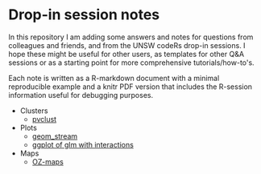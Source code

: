 # Drop-in session notes

In this repository I am adding some answers and notes for questions from colleagues and friends, and from the UNSW codeRs drop-in sessions. I hope these might be useful for other users, as templates for other Q&A sessions or as a starting point for more comprehensive tutorials/how-to's.

Each note is written as a R-markdown document with a minimal reproducible example and a knitr PDF version that includes the R-session information useful for debugging purposes.

* Clusters
  * [pvclust](clusters/pvclust-dendrogram-plot.Rmd)
* Plots
  * [geom_stream](ggplots/ggstream-labels.Rmd)
  * [ggplot of glm with interactions](ggplots/ggplot-glm-interactions.Rmd)
* Maps
  * [OZ-maps](maps/ozmaps-with-points.Rmd)
